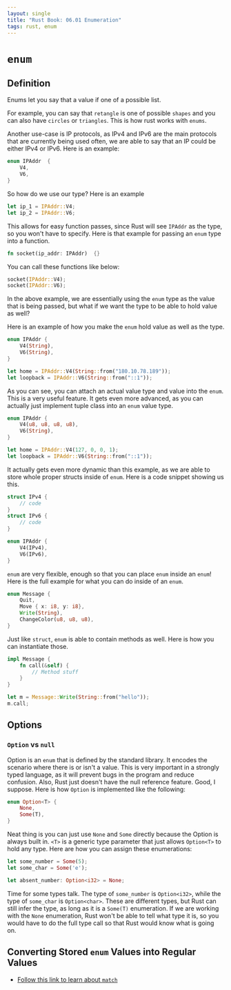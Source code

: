 ```yaml
---
layout: single
title: "Rust Book: 06.01 Enumeration"
tags: rust, enum
---
```

# `enum`

## Definition

Enums let you say that a value if one of a possible list.

For example, you can say that `retangle` is one of possible `shapes` and you can also have `circles` or `triangles`. This is how rust works with `enums`.

Another use-case is IP protocols, as IPv4 and IPv6 are the main protocols that are currently being used often, we are able to say that an IP could be either IPv4 or IPv6. Here is an example:

```rust
enum IPAddr  {
	V4,
	V6,
}
```

So how do we use our type? Here is an example

```rust
let ip_1 = IPAddr::V4;
let ip_2 = IPAddr::V6;
```

This allows for easy function passes, since Rust will see `IPAddr` as the type, so you won't have to specify. Here is that example for passing an `enum` type into a function.

```rust
fn socket(ip_addr: IPAddr)  {}
```

You can call these functions like below:

```rust
socket(IPAddr::V4);
socket(IPAddr::V6);
```

In the above example, we are essentially using the `enum` type as the value that is being passed, but what if we want the type to be able to hold value as well?

Here is an example of how you make the `enum` hold value as well as the type.

```rust
enum IPAddr {
	V4(String),
	V6(String),
}

let home = IPAddr::V4(String::from("180.10.78.189"));
let loopback = IPAddr::V6(String::from("::1"));
```

As you can see, you can attach an actual value type and value into the `enum`. This is a very useful feature. It gets even more advanced, as you can actually just implement tuple class into an `enum` value type.

```rust
enum IPAddr {
	V4(u8, u8, u8, u8),
	V6(String),
}

let home = IPAddr::V4(127, 0, 0, 1);
let loopback = IPAddr::V6(String::from("::1"));
```

It actually gets even more dynamic than this example, as we are able to store whole proper structs inside of `enum`. Here is a code snippet showing us this.

```rust
struct IPv4 {
	// code
}
struct IPv6 {
	// code
}

enum IPAddr {
	V4(IPv4),
	V6(IPv6),
}
```

`enum` are very flexible, enough so that you can place `enum` inside an `enum`! Here is the full example for what you can do inside of an `enum`.

```rust
enum Message {
	Quit,
	Move { x: i8, y: i8},
	Write(String),
	ChangeColor(u8, u8, u8),
}
```

Just like `struct`, `enum` is able to contain methods as well. Here is how you can instantiate those.

```rust
impl Message {
	fn call(&self) {
		// Method stuff
	}
}

let m = Message::Write(String::from("hello"));
m.call;
```

## Options

### `Option` vs `null`

Option is an `enum` that is defined by the standard library. It encodes the scenario where there is or isn't a value. This is very important in a strongly typed language, as it will prevent bugs in the program and reduce confusion. Also, Rust just doesn't have the null reference feature. Good, I suppose. Here is how `Option` is implemented like the following:

```rust
enum Option<T> {
	None,
	Some(T),
}
```

Neat thing is you can just use `None` and `Some` directly because the Option is always built in. `<T>` is a generic type parameter that just allows `Option<T>` to hold any type. Here are how you can assign these enumerations:

```rust
let some_number = Some(5);
let some_char = Some('e');

let absent_number: Option<i32> = None;
```

Time for some types talk. The type of `some_number` is `Option<i32>`, while the type of `some_char` is `Option<char>`. These are different types, but Rust can still infer the type, as long as it is a `Some(T)` enumeration. If we are working with the `None` enumeration, Rust won't be able to tell what type it is, so you would have to do the full type call so that Rust would know what is going on.

## Converting Stored `enum` Values into Regular Values

- [Follow this link to learn about `match`](ch06_02_match.md)
